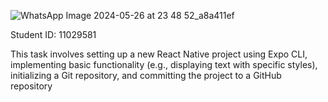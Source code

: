 ![WhatsApp Image 2024-05-26 at 23 48 52_a8a411ef](https://github.com/DevSavante/rn-assignment2-11029581/assets/151789625/05c367be-3d38-43d9-a0d1-98e8cb3a2e77)

Student ID: 11029581

This task involves setting up a new React Native project using Expo CLI, implementing basic functionality (e.g., displaying text with specific styles), initializing a Git repository, and committing the project to a GitHub repository
